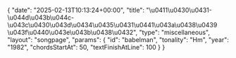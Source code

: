 {
    "date": "2025-02-13T10:13:24+00:00",
    "title": "\u0411\u0430\u0431-\u044d\u043b\u044c-\u043c\u0430\u043d\u0434\u0435\u0431\u0441\u043a\u0438\u0439 \u043f\u0440\u043e\u043b\u0438\u0432",
    "type": "miscellaneous",
    "layout": "songpage",
    "params": {
        "id": "babelman",
        "tonality": "Hm",
        "year": "1982",
        "chordsStartAt": 50,
        "textFinishAtLine": 100
    }
}